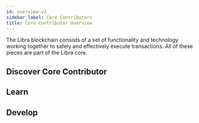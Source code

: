 ```yaml
---
id: overview-v2
sidebar_label: Core Contributors
title: Core Contributor Overview
---
```


The Libra blockchain consists of a set of functionality and technology working together to safely and effectively execute transactions. All of these pieces are part of the Libra core. 

## Discover Core Contributor

<CardsWrapper>
  <ColorCard 
    color="purpleDark"
    icon="img/transaction.svg"
    iconDark="img/transaction-dark.svg"
    to="#"
    title="Send a test transaction"
  />
  <ColorCard 
    color="purpleLight"
    icon="img/docs/move-program.svg" 
    iconDark="img/docs/move-program-dark.svg"
    to="#"
    title="Run a client"
  />
  <ColorCard 
    color="aqua"
    icon="img/docs/try-a-wallet.svg" 
    iconDark="img/docs/try-a-wallet-dark.svg"
    to="#"
    title="Query the Libra blockchain"
  />
</CardsWrapper>

## Learn

<CardsWrapper>
  <OverlayCard 
    description="I want to understand nodes"
    icon="img/wallet-app.svg"
    iconDark="img/wallet-app-dark.svg"
    title="Nodes"
    to="#"
  />
  <OverlayCard 
    description="How do transactions work?"
    icon="img/wallet-app.svg"
    iconDark="img/wallet-app-dark.svg"
    title="Transactions"
    to="#"
  />
  <OverlayCard 
    description="What does a Libra account look like?"
    icon="img/wallet-app.svg"
    iconDark="img/wallet-app-dark.svg"
    title="Accounts" 
    to="#"
  />
</CardsWrapper>

## Develop

<CardsWrapper>
  <SimpleCard
    icon="img/github.svg"
    iconDark="img/github-dark.svg"
    title="Read the core specifications"
    to="#"
  />
  <SimpleCard
    icon="img/github.svg"
    iconDark="img/github-dark.svg"
    title="Using the Client SDK"
    to="#"
  />
  <SimpleCard
    icon="img/github.svg"
    iconDark="img/github-dark.svg"
    title="Show me the developer APIs"
    to="#"
  />
</CardsWrapper>
